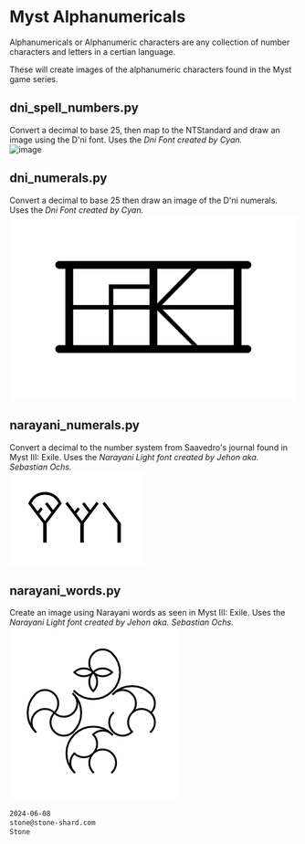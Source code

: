 Myst Alphanumericals
=========================
Alphanumericals or Alphanumeric characters are any collection of number characters and letters in a certian language.  

These will create images of the alphanumeric characters found in the Myst game series.


dni_spell_numbers.py  
-------------------
Convert a decimal to base 25, then map to the NTStandard and draw an image using the D'ni font.
Uses the *Dni Font created by Cyan.*  
![image](https://github.com/Stone-/Myst-Alphanumeric/blob/main/Images/dni_spell_numbers%20-%3E%2025.png)


dni_numerals.py  
---------------
Convert a decimal to base 25 then draw an image of the D'ni numerals. Uses the *Dni Font created by Cyan.*  
![image](https://github.com/Stone-/Dni-Alphanumeric/blob/4ede0b41ca1f9ff67ee7c31fd08a40faba2620c1/Images/dni_numerals%20-%3E%20233.png)


narayani_numerals.py  
--------------------
Convert a decimal to the number system from Saavedro's journal found in Myst III: Exile. Uses the *Narayani Light font created by Jehon aka. Sebastian Ochs.*  
![image](https://github.com/Stone-/Dni-Alphanumeric/blob/4ede0b41ca1f9ff67ee7c31fd08a40faba2620c1/Images/narayani%20_numerals%20-%3E%2017.png)


narayani_words.py   
-----------------
Create an image using Narayani words as seen in Myst III: Exile. Uses the *Narayani Light font created by Jehon aka. Sebastian Ochs.*  
![image](https://github.com/Stone-/Dni-Alphanumeric/blob/4ede0b41ca1f9ff67ee7c31fd08a40faba2620c1/Images/narayani_words%20-%3E%20____.png)


    2024-06-08
    stone@stone-shard.com
    Stone
